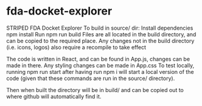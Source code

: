 # fda-docket-explorer
STRIPED FDA Docket Explorer
To build in source/ dir: Install dependencies npm install Run npm run build Files are all located in the build directory, and can be copied to the required place. Any changes not in the build directory (i.e. icons, logos) also require a recompile to take effect

The code is written in React, and can be found in App.js, changes can be made in there. Any styling changes can be made in App.css To test locally, running npm run start after having run npm i will start a local version of the code (given that these commands are run in the source/ directory).

Then when built the directory will be in build/ and can be copied out to where github will automatically find it.
